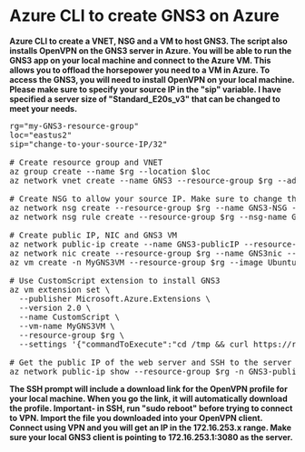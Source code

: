 # Azure CLI to create GNS3 on Azure

**Azure CLI to create a VNET, NSG and a VM to host GNS3. The script also installs OpenVPN on the GNS3 server in Azure. You will be able to run the GNS3 app on your local machine and connect to the Azure VM. This allows you to offload the horsepower you need to a VM in Azure. To access the GNS3, you will need to install OpenVPN on your local machine. Please make sure to specify your source IP in the "sip" variable. I have specified a server size of "Standard_E20s_v3" that can be changed to meet your needs.**
<pre lang="...">
rg="my-GNS3-resource-group"
loc="eastus2"
sip="change-to-your-source-IP/32"

# Create resource group and VNET
az group create --name $rg --location $loc
az network vnet create --name GNS3 --resource-group $rg --address-prefix 192.168.100.0/24 --subnet-name vm --subnet-prefix 192.168.100.0/24 --location $loc

# Create NSG to allow your source IP. Make sure to change the "sip" variable above to your source IP
az network nsg create --resource-group $rg --name GNS3-NSG --location $loc
az network nsg rule create --resource-group $rg --nsg-name GNS3-NSG --name AllowSIP --access Allow --protocol "*" --direction Inbound --priority 130 --source-address-prefix $sip --source-port-range "*" --destination-address-prefix "*" --destination-port-range "*"

# Create public IP, NIC and GNS3 VM
az network public-ip create --name GNS3-publicIP --resource-group $rg --location $loc --allocation-method Static
az network nic create --resource-group $rg --name GNS3nic --location $loc --subnet vm --vnet-name GNS3 --public-ip-address GNS3-publicIP --ip-forwarding true --network-security-group GNS3-NSG
az vm create -n MyGNS3VM --resource-group $rg --image UbuntuLTS --admin-username azureuser --admin-password Msft123Msft123 --nics GNS3nic --location $loc --size Standard_E20s_v3

# Use CustomScript extension to install GNS3
az vm extension set \
  --publisher Microsoft.Azure.Extensions \
  --version 2.0 \
  --name CustomScript \
  --vm-name MyGNS3VM \
  --resource-group $rg \
  --settings '{"commandToExecute":"cd /tmp && curl https://raw.githubusercontent.com/GNS3/gns3-server/master/scripts/remote-install.sh > gns3-remote-install.sh && sudo bash gns3-remote-install.sh --with-openvpn --with-iou --with-i386-repository && sudo reboot"}'

# Get the public IP of the web server and SSH to the server with azureuser/Msft123Msft123
az network public-ip show --resource-group $rg -n GNS3-publicIP --query "{address: ipAddress}" --output tsv
</pre>

**The SSH prompt will include a download link for the OpenVPN profile for your local machine. When you go the link, it will automatically download the profile. Important- in SSH, run "sudo reboot" before trying to connect to VPN. Import the file you downloaded into your OpenVPN client. Connect using VPN and you will get an IP in the 172.16.253.x range. Make sure your local GNS3 client is pointing to 172.16.253.1:3080 as the server.**
